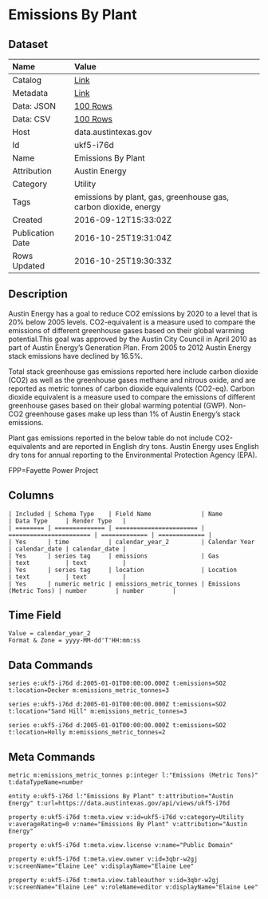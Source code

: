 # Emissions By Plant

## Dataset

| Name | Value |
| :--- | :---- |
| Catalog | [Link](https://catalog.data.gov/dataset/emissions-by-plant) |
| Metadata | [Link](https://data.austintexas.gov/api/views/ukf5-i76d) |
| Data: JSON | [100 Rows](https://data.austintexas.gov/api/views/ukf5-i76d/rows.json?max_rows=100) |
| Data: CSV | [100 Rows](https://data.austintexas.gov/api/views/ukf5-i76d/rows.csv?max_rows=100) |
| Host | data.austintexas.gov |
| Id | ukf5-i76d |
| Name | Emissions By Plant |
| Attribution | Austin Energy |
| Category | Utility |
| Tags | emissions by plant, gas, greenhouse gas, carbon dioxide, energy |
| Created | 2016-09-12T15:33:02Z |
| Publication Date | 2016-10-25T19:31:04Z |
| Rows Updated | 2016-10-25T19:30:33Z |

## Description

Austin Energy has a goal to reduce CO2 emissions by 2020 to a level that is 20% below 2005 levels. CO2-equivalent is a measure used to compare the emissions of different greenhouse gases based on their global warming potential.This goal was approved by the Austin City Council in April 2010 as part of Austin Energy’s Generation Plan. From 2005 to 2012 Austin Energy stack emissions have declined by 16.5%. 

Total stack greenhouse gas emissions reported here include carbon dioxide (CO2) as well as the greenhouse gases methane and nitrous oxide, and are reported as metric tonnes of carbon dioxide equivalents (CO2-eq). Carbon dioxide equivalent is a measure used to compare the emissions of different greenhouse gases based on their global warming potential (GWP). Non-CO2 greenhouse gases make up less than 1% of Austin Energy’s stack emissions.

Plant gas emissions reported in the below table do not include CO2-equivalents and are reported in English dry tons. Austin Energy uses English dry tons for annual reporting to the Environmental Protection Agency (EPA).

FPP=Fayette Power Project

## Columns

```ls
| Included | Schema Type    | Field Name              | Name                    | Data Type     | Render Type   |
| ======== | ============== | ======================= | ======================= | ============= | ============= |
| Yes      | time           | calendar_year_2         | Calendar Year           | calendar_date | calendar_date |
| Yes      | series tag     | emissions               | Gas                     | text          | text          |
| Yes      | series tag     | location                | Location                | text          | text          |
| Yes      | numeric metric | emissions_metric_tonnes | Emissions (Metric Tons) | number        | number        |
```

## Time Field

```ls
Value = calendar_year_2
Format & Zone = yyyy-MM-dd'T'HH:mm:ss
```

## Data Commands

```ls
series e:ukf5-i76d d:2005-01-01T00:00:00.000Z t:emissions=SO2 t:location=Decker m:emissions_metric_tonnes=3

series e:ukf5-i76d d:2005-01-01T00:00:00.000Z t:emissions=SO2 t:location="Sand Hill" m:emissions_metric_tonnes=3

series e:ukf5-i76d d:2005-01-01T00:00:00.000Z t:emissions=SO2 t:location=Holly m:emissions_metric_tonnes=2
```

## Meta Commands

```ls
metric m:emissions_metric_tonnes p:integer l:"Emissions (Metric Tons)" t:dataTypeName=number

entity e:ukf5-i76d l:"Emissions By Plant" t:attribution="Austin Energy" t:url=https://data.austintexas.gov/api/views/ukf5-i76d

property e:ukf5-i76d t:meta.view v:id=ukf5-i76d v:category=Utility v:averageRating=0 v:name="Emissions By Plant" v:attribution="Austin Energy"

property e:ukf5-i76d t:meta.view.license v:name="Public Domain"

property e:ukf5-i76d t:meta.view.owner v:id=3qbr-w2gj v:screenName="Elaine Lee" v:displayName="Elaine Lee"

property e:ukf5-i76d t:meta.view.tableauthor v:id=3qbr-w2gj v:screenName="Elaine Lee" v:roleName=editor v:displayName="Elaine Lee"
```